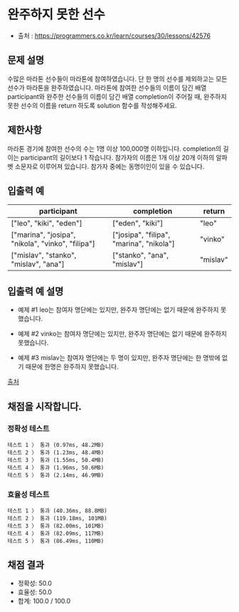 # 완주하지 못한 선수
* 출처 : https://programmers.co.kr/learn/courses/30/lessons/42576

## 문제 설명
수많은 마라톤 선수들이 마라톤에 참여하였습니다. 단 한 명의 선수를 제외하고는 모든 선수가 마라톤을 완주하였습니다.
마라톤에 참여한 선수들의 이름이 담긴 배열 participant와 완주한 선수들의 이름이 담긴 배열 completion이 주어질 때,
완주하지 못한 선수의 이름을 return 하도록 solution 함수를 작성해주세요.

## 제한사항
마라톤 경기에 참여한 선수의 수는 1명 이상 100,000명 이하입니다.
completion의 길이는 participant의 길이보다 1 작습니다.
참가자의 이름은 1개 이상 20개 이하의 알파벳 소문자로 이루어져 있습니다.
참가자 중에는 동명이인이 있을 수 있습니다.

## 입출력 예
| participant | completion | return |
| --- | --- | --- |
| ["leo", "kiki", "eden"] | ["eden", "kiki"] | "leo" |
| ["marina", "josipa", "nikola", "vinko", "filipa"] | ["josipa", "filipa", "marina", "nikola"] | "vinko" |
| ["mislav", "stanko", "mislav", "ana"] | ["stanko", "ana", "mislav"] | "mislav" |

## 입출력 예 설명
* 예제 #1
leo는 참여자 명단에는 있지만, 완주자 명단에는 없기 때문에 완주하지 못했습니다.

* 예제 #2
vinko는 참여자 명단에는 있지만, 완주자 명단에는 없기 때문에 완주하지 못했습니다.

* 예제 #3
mislav는 참여자 명단에는 두 명이 있지만, 완주자 명단에는 한 명밖에 없기 때문에 한명은 완주하지 못했습니다.

[출처](http://hsin.hr/coci/archive/2014_2015/contest2_tasks.pdf)


## 채점을 시작합니다.
### 정확성  테스트
```
테스트 1 〉	통과 (0.97ms, 48.2MB)
테스트 2 〉	통과 (1.23ms, 48.4MB)
테스트 3 〉	통과 (1.55ms, 50.4MB)
테스트 4 〉	통과 (1.96ms, 50.6MB)
테스트 5 〉	통과 (2.14ms, 46.9MB)
```
### 효율성  테스트
```
테스트 1 〉	통과 (40.36ms, 88.8MB)
테스트 2 〉	통과 (119.18ms, 101MB)
테스트 3 〉	통과 (82.00ms, 101MB)
테스트 4 〉	통과 (82.09ms, 117MB)
테스트 5 〉	통과 (86.49ms, 110MB)
```
## 채점 결과
* 정확성: 50.0
* 효율성: 50.0
* 합계: 100.0 / 100.0

